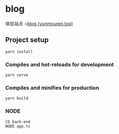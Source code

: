 # blog

体验站点 >[blog (yunmouren.top)](http://www.yunmouren.top/)

## Project setup
```
yarn install
```

### Compiles and hot-reloads for development
```
yarn serve
```

### Compiles and minifies for production
```
yarn build
```

### NODE 
```
CD back-end
NODE app.ts
```

